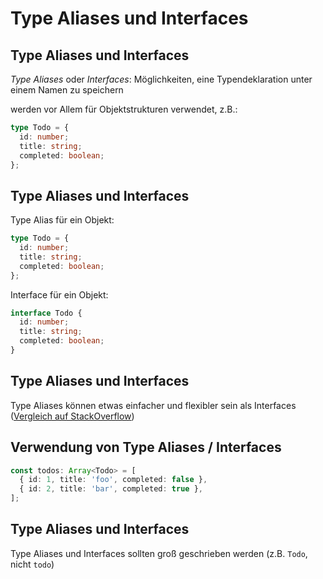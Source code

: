 # Type Aliases und Interfaces

## Type Aliases und Interfaces

_Type Aliases_ oder _Interfaces_: Möglichkeiten, eine Typendeklaration unter einem Namen zu speichern

werden vor Allem für Objektstrukturen verwendet, z.B.:

```ts
type Todo = {
  id: number;
  title: string;
  completed: boolean;
};
```

## Type Aliases und Interfaces

Type Alias für ein Objekt:

```ts
type Todo = {
  id: number;
  title: string;
  completed: boolean;
};
```

Interface für ein Objekt:

```ts
interface Todo {
  id: number;
  title: string;
  completed: boolean;
}
```

## Type Aliases und Interfaces

Type Aliases können etwas einfacher und flexibler sein als Interfaces ([Vergleich auf StackOverflow](https://stackoverflow.com/questions/37233735))

## Verwendung von Type Aliases / Interfaces

```ts
const todos: Array<Todo> = [
  { id: 1, title: 'foo', completed: false },
  { id: 2, title: 'bar', completed: true },
];
```

## Type Aliases und Interfaces

Type Aliases und Interfaces sollten groß geschrieben werden (z.B. `Todo`, nicht `todo`)
